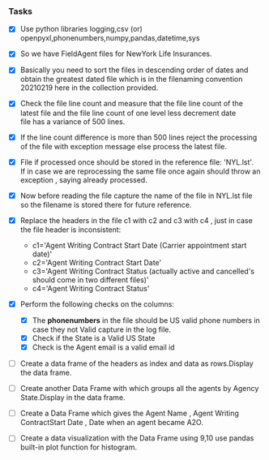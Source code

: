 ### Tasks
- [x] Use python libraries logging,csv (or) openpyxl,phonenumbers,numpy,pandas,datetime,sys

- [x] So we have FieldAgent files for NewYork Life Insurances.

- [x] Basically you need to sort the files in descending order of dates and 
      obtain the greatest dated file which is in the filenaming convention  
      20210219 here in the collection provided.

- [x] Check the file line count and measure that the file line count of the  
      latest file and the file line count of one level less decrement date  
      file has a variance of 500 lines.

- [x] If the line count difference is more than 500 lines reject the processing  
      of the file with exception message else process the latest file.

- [x] File if processed once should be stored in the reference file: 'NYL.lst'.  
      If in case we are reprocessing the same file once again should throw an  
      exception , saying already processed.

- [x] Now before reading the file capture the name of the file in NYL.lst file  
      so the filename is stored there for future reference.

- [x]  Replace the headers in the file c1 with c2 and c3 with c4 , just in case the file header is inconsistent:
    - c1='Agent Writing Contract Start Date (Carrier appointment start date)'
    - c2='Agent Writing Contract Start Date'
    - c3='Agent Writing Contract Status (actually active and cancelled\'s should come in two different files)'
    - c4='Agent Writing Contract Status'

- [x] Perform the following checks on the columns:
    - [x] The **phonenumbers** in the file should be US valid phone numbers in case they not Valid capture in the log file.
    - [x] Check if the State is a Valid US State
    - [x] Check is the Agent email is a valid email id

- [ ] Create a data frame of the headers as index and data as rows.Display the data frame.

- [ ] Create another Data Frame with which groups all the agents by Agency State.Display in the data frame.

- [ ] Create a Data Frame which gives the Agent Name , Agent Writing ContractStart Date , Date when an agent became A2O.

- [ ] Create a data visualization with the Data Frame using 9,10 use pandas built-in plot function for histogram.

